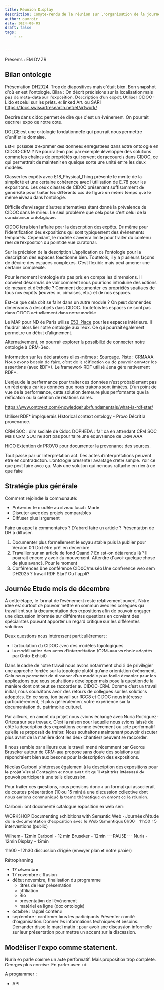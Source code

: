 ```yaml
---
title: Réunion Display
description: Compte-rendu de la réunion sur l'organisation de la journée d'étude
author: ouvroir
date: 2024-09-03
draft: false
tags:
    - cr 


---
```


Présents : EM DV ZR 

## Bilan ontologie

Présentation DH2024. Trop de diapositives mais c'était bien. 
Bon snapshot d'où en est l'ontologie.
Bilan : 
On décrit précisions sur la localisation mais pas de meta-data sur l'exposition. Description d'un expôt. 
Utiliser CIDOC : Lido 
et celui sur les prêts. 
et linked Art. 
ou SARI https://docs.swissartresearch.net/et/artwork/

Decrire dans cidoc permet de dire que c'est un événement. On pourrait décrire l'expo de notre coté. 

DOLCE est une ontologie fondationnelle qui pourrait nous permettre d’unifier le domaine. 

Est-il possible d’exprimer des données enregistrées dans notre ontologie en CIDOC-CRM ? Ne pourrait-on pas par exemple développer des solutions comme les chaînes de propriétés qui servent de raccourcis dans CIDOC, ce qui permettrait de maintenir en quelque sorte une unité entre les deux modèles.

Classer les expôts avec E18_Physical_Thing présente le mérite de la simplicité et une certaine cohérence avec l’utilisation de E_78 pour les expositions. Les deux classes de CIDOC présentent suffisamment de généricité pour traiter les différents cas de figure en même temps que le même niveau dans l’ontologie.

Difficile d’envisager d’autres alternatives étant donné la prévalence de CIDOC dans le milieu. Le seul problème que cela pose c’est celui de la consistance ontologique.

CIDOC fera bien l’affaire pour la description des expôts. De même pour l’identification des expositions qui sont typiquement des événements temporels. Cependant, le modèle s’avèrera limité pour traiter du contenu réel de l’exposition du point de vue curatorial.

Sur la précision de la description
L’application de l’ontologie pour la description des espaces fonctionne bien. Toutefois, il y a plusieurs façons de décrire des espaces complexes. C’est flexible mais peut amener une certaine complexité.

Pour le moment l’ontologie n’a pas pris en compte les dimensions. Il convient désormais de voir comment nous pourrions introduire des notions de mesure et d’échelle ? Comment documenter les propriétés spatiales de tous nos expôts (œuvres ou cimaises, etc.) et de nos espaces. 

Est-ce que cela doit se faire dans un autre module ? On peut donner des dimensions à des objets dans CIDOC. Toutefois les espaces ne sont pas dans CIDOC actuellement dans notre modèle.

Le MAP pour ND de Paris utilise [E53_Place](https://cidoc-crm.org/Entity/e53-place/version-6.0) pour les espaces intérieurs. Il faudrait alors lier notre ontologie aux lieux. Ce qui pourrait également permettre un début d’alignement.

Alternativement, on pourrait explorer la possibilité de connecter notre ontologie à CRM-Geo.

Information sur les déclarations elles-mêmes : Sourçage. 
Piste : CRMAAA
Nous avons besoin de faire, c’est de la réification ou de pouvoir annoter les assertions (avec RDF*). Le framework RDF utilisé Jena gère nativement RDF*.

L’enjeu de la performance pour traiter ces données n’est probablement pas un réel enjeu car les données que nous traitons sont limitées. D’un point de vue de la performance, cette solution demeure plus performante que la réification ou la création de relations naires.

https://www.ontotext.com/knowledgehub/fundamentals/what-is-rdf-star/

Utiliser RDF* impliquerais
Historical context ontology - Provo Décrit la provenance. 

CRM SOC : dim sociale de Cidoc
DOPHEDA : fait ca en attendant CRM SOC
Mais CRM SOC ne sort pas pour faire une equivalence de CRM AAA. 

HiCO Extention de PROVO pour documenter la provenance des sources.

Tout passe par un Interpretation act. Des actes d’interprétations peuvent être en contradiction. L’ontologie présente l’avantage d’être simple. Voir ce que peut faire avec ça. Mais une solution qui ne nous rattache en rien à ce que faire


## Stratégie plus générale 

Comment rejoindre la communauté: 

- Présenter le modèle au niveau local : Marie
- Discuter avec des projets comparables
- Diffuser plus largement

Faire un appel à commentaires ?
D'abord faire un article ? 
Présentation de DH à diffuser.

1. Documenter plus formellement le noyau stable puis la publier pour Version 0.1 
   Doit être prêt en décembre
2. Travailler sur un article de fond
   Quand ? En est-on déjà rendu là ? Il pourrait encore y avoir du mouvement.
   Attendre d'avoir quelque chose de plus avancé. Pour le moment 
3. Conférences
   Une conférence CIDOC/muséo 
   Une conférence web sem
   DH2025 ? travail RDF Star?  Ou l'appli?

## Journée Etude mois de décembre

À cette étape, le format de l’événement reste relativement ouvert. Notre idée est surtout de pouvoir mettre en commun avec les collègues qui travaillent sur la documentation des expositions afin de pouvoir engager une discussion informée sur différentes questions en conviant des spécialistes pouvant apporter un regard critique sur les différentes solutions.

Deux questions nous intéressent particulièrement :

- l’articulation du CIDOC avec des modèles topologiques
- la modélisation des actes d’interprétation (CRM-aaa vs choix adoptés par Onto-Exhibit)

Dans le cadre de notre travail nous avons notamment choisi de privilégier une approche fondée sur la topologie plutôt qu’une orientation événement. Cela nous permettait de disposer d’un modèle plus facile à manier pour les applications que nous souhaitions développer mais pose la question de la manière dont ont peut se raccorder au CIDOC-CRM. Comme c’est un travail initial, nous souhaitons avoir des retours de collègues sur les solutions adoptées. En ce sens, ton travail sur RCC8 et CIDOC nous intéresse particulièrement, et plus généralement votre expérience sur la documentation du patrimoine culturel.

Par ailleurs, en amont du projet nous avions échangé avec Nuria Rodríguez-Ortega sur ses travaux. C’est la raison pour laquelle nous avions laissé de côté la description des expositions comme événement ou acte performatif qu’elle se proposait de traiter. Nous souhaitons maintenant pouvoir discuter plus avant de la manière dont les deux chantiers peuvent se raccorder. 

Il nous semble par ailleurs que le travail mené récemment par George Bruseker autour de CRM-aaa propose sans doute des solutions qui répondraient bien aux besoins pour la description des expositions.

Nicolas Carboni s’intéresse également à la description des expositions pour le projet Visual Contagion et nous avait dit qu’il était très intéressé de pouvoir participer à une telle discussion.

Pour traiter ces questions, nous pensions donc à un format qui associerait de courtes présentation (10 ou 15 min) à une discussion collective dont nous aurions communiqué la trame thématique en amont de la réunion.

Carboni : ont documenté catalogue exposition en web sem


WORKSHOP Documenting exhibitions with Semantic Web - Journée d'étude de la documentation d'exposition avec le Web Sémantique
8h30 - 11h30 : 5 interventions (public)

Wilhem - 12min
Carboni - 12 min
Bruseker - 12min 
---PAUSE---
Nuria - 12min
Display - 12min 

11h00 - 12h30 discussion dirigée (envoyer plan et notre papier)

Rétroplanning

- 17 décembre
- 17 novembre diffusion
- début novembre, finalisation du programme
  - titres de leur présentation
  - affiliation
  - Bio
  - présentation de l’événement
  - matériel en ligne (doc ontologie)
- octobre : rappel contenu
- septembre : confirmer tous les participants
  Présenter comité d'organisation. 
  Donner les informations techniques et besoins. 
  Demander dispo le mardi matin : pour avoir une discussion informelle sur leur présentation pour mettre un accent sur la discussion. 

## Modéliser l'expo comme statement. 

Nuria en parle comme un acte performatif. Mais proposition trop complete. 
Georges plus concise. En parler avec lui. 

A programmer : 

- API